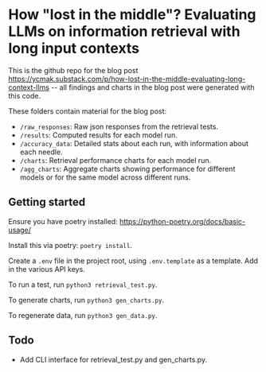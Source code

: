 # How "lost in the middle"? Evaluating LLMs on information retrieval with long input contexts

This is the github repo for the blog post https://ycmak.substack.com/p/how-lost-in-the-middle-evaluating-long-context-llms -- all findings and charts in the blog post were generated with this code.

These folders contain material for the blog post:

* `/raw_responses`: Raw json responses from the retrieval tests.
* `/results`: Computed results for each model run.
* `/accuracy_data`: Detailed stats about each run, with information about each needle.
* `/charts`: Retrieval performance charts for each model run.
* `/agg_charts`: Aggregate charts showing performance for different models or for the same model across different runs.

## Getting started

Ensure you have poetry installed: https://python-poetry.org/docs/basic-usage/

Install this via poetry: `poetry install`.

Create a `.env` file in the project root, using `.env.template` as a template. Add in the various API keys.

To run a test, run `python3 retrieval_test.py`.

To generate charts, run `python3 gen_charts.py`.

To regenerate data, run `python3 gen_data.py`.

## Todo

* Add CLI interface for retrieval_test.py and gen_charts.py.

